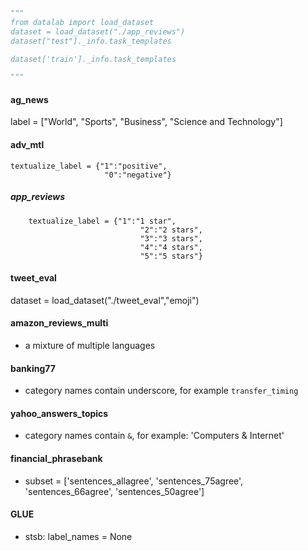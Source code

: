 
```python

"""
from datalab import load_dataset
dataset = load_dataset("./app_reviews")
dataset["test"]._info.task_templates

dataset['train']._info.task_templates

"""

```


#### ag_news
label = ["World", "Sports", "Business", "Science and Technology"]


#### adv_mtl
    textualize_label = {"1":"positive",
                         "0":"negative"}


##### app_reviews
        textualize_label = {"1":"1 star",
                                 "2":"2 stars",
                                 "3":"3 stars",
                                 "4":"4 stars",
                                 "5":"5 stars"}



#### tweet_eval
dataset = load_dataset("./tweet_eval","emoji")


#### amazon_reviews_multi
* a mixture of multiple languages


#### banking77
* category names contain underscore, for example `transfer_timing`

#### yahoo_answers_topics
* category names contain `&`, for example: 'Computers & Internet'


#### financial_phrasebank
* subset = ['sentences_allagree', 'sentences_75agree', 'sentences_66agree', 'sentences_50agree']



#### GLUE
* stsb: label_names = None
